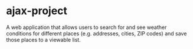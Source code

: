 # ajax-project

A web application that allows users to search for and see weather conditions for different places (e.g. addresses, cities, ZIP codes) and save those places to a viewable list.
